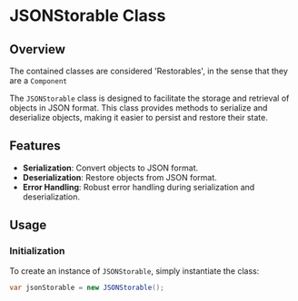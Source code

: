 # JSONStorable Class

## Overview
The contained classes are considered 'Restorables', in the sense that they are a `Component` 

The `JSONStorable` class is designed to facilitate the storage and retrieval of objects in JSON format. This class provides methods to serialize and deserialize objects, making it easier to persist and restore their state.

## Features
- **Serialization**: Convert objects to JSON format.
- **Deserialization**: Restore objects from JSON format.
- **Error Handling**: Robust error handling during serialization and deserialization.

## Usage

### Initialization
To create an instance of `JSONStorable`, simply instantiate the class:
```csharp
var jsonStorable = new JSONStorable();
